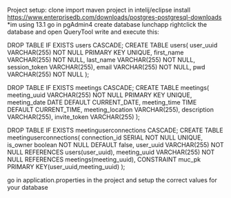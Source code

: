 Project setup:
	clone
	import maven project in intelij/eclipse
	install https://www.enterprisedb.com/downloads/postgres-postgresql-downloads
		*im using 13.1
	go in pgAdmin4 create database lunchapp
	rightclick the database and open QueryTool
	write and execute this:

DROP TABLE IF EXISTS users CASCADE;
CREATE TABLE users(
 user_uuid VARCHAR(255) NOT NULL PRIMARY KEY UNIQUE,
	first_name VARCHAR(255) NOT NULL,
	last_name VARCHAR(255) NOT NULL,
	session_token VARCHAR(255),
	email VARCHAR(255) NOT NULL,
	pwd VARCHAR(255) NOT NULL
);

DROP TABLE IF EXISTS meetings CASCADE;
CREATE TABLE meetings(
	meeting_uuid VARCHAR(255) NOT NULL PRIMARY KEY UNIQUE,
	meeting_date DATE DEFAULT CURRENT_DATE,
	meeting_time TIME DEFAULT CURRENT_TIME,
	meeting_location VARCHAR(255),
	description VARCHAR(255),
	invite_token VARCHAR(255)
);

DROP TABLE IF EXISTS meetinguserconnections CASCADE;
CREATE TABLE meetinguserconnections(
 	connection_id SERIAL NOT NULL UNIQUE,
 	is_owner boolean NOT NULL DEFAULT false,
 	user_uuid VARCHAR(255) NOT NULL REFERENCES users(user_uuid),
	meeting_uuid VARCHAR(255) NOT NULL REFERENCES meetings(meeting_uuid),
	CONSTRAINT muc_pk PRIMARY KEY(user_uuid,meeting_uuid)
);

go in application.properties in the project and setup the correct values for your database